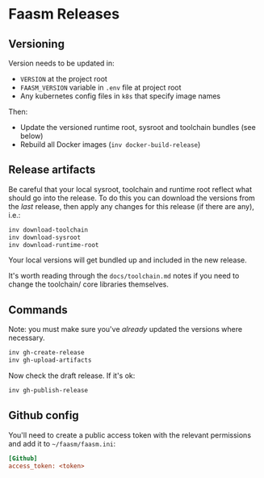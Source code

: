 # Faasm Releases

## Versioning

Version needs to be updated in:

- `VERSION` at the project root
- `FAASM_VERSION` variable in `.env` file at project root
- Any kubernetes config files in `k8s` that specify image names

Then:

- Update the versioned runtime root, sysroot and toolchain bundles (see below)
- Rebuild all Docker images (`inv docker-build-release`) 

## Release artifacts

Be careful that your local sysroot, toolchain and runtime root reflect what should go into the 
release. To do this you can download the versions from the _last_ release, then apply any 
changes for this release (if there are any), i.e.:

```bash
inv download-toolchain
inv download-sysroot
inv download-runtime-root
``` 

Your local versions will get bundled up and included in the new release.

It's worth reading through the `docs/toolchain.md` notes if you need to change the 
toolchain/ core libraries themselves.

## Commands

Note: you must make sure you've _already_ updated the versions where necessary.

```bash
inv gh-create-release
inv gh-upload-artifacts
```

Now check the draft release. If it's ok:

```bash
inv gh-publish-release
```

## Github config

You'll need to create a public access token with the relevant permissions and 
add it to `~/faasm/faasm.ini`:

```ini
[Github]
access_token: <token>
``` 